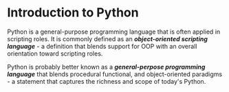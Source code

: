 # Introduction to Python

Python is a general-purpose programming language that is often applied in scripting roles. It is commonly
defined as an ***object-oriented scripting language*** - a definition that blends support for OOP with an overall
orientation toward scripting roles. 

Python is probably better known as a ***general-perpose programming language*** that blends procedural functional, and object-oriented paradigms - a statement that captures the richness and scope of today's Python.

